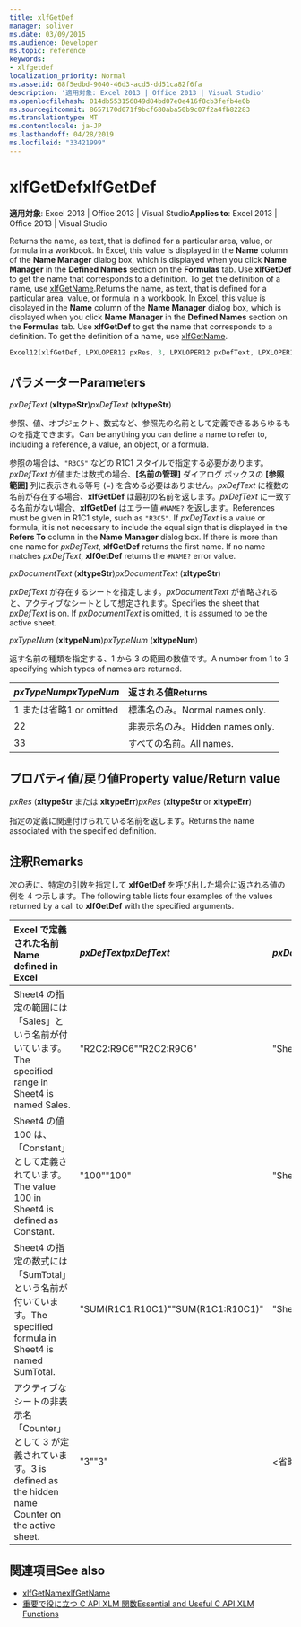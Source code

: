 ```yaml
---
title: xlfGetDef
manager: soliver
ms.date: 03/09/2015
ms.audience: Developer
ms.topic: reference
keywords:
- xlfgetdef
localization_priority: Normal
ms.assetid: 68f5edbd-9040-46d3-acd5-dd51ca82f6fa
description: '適用対象: Excel 2013 | Office 2013 | Visual Studio'
ms.openlocfilehash: 014db553156849d84bd07e0e416f8cb3fefb4e0b
ms.sourcegitcommit: 8657170d071f9bcf680aba50b9c07f2a4fb82283
ms.translationtype: MT
ms.contentlocale: ja-JP
ms.lasthandoff: 04/28/2019
ms.locfileid: "33421999"
---
```

# <a name="xlfgetdef"></a><span data-ttu-id="055b8-104">xlfGetDef</span><span class="sxs-lookup"><span data-stu-id="055b8-104">xlfGetDef</span></span>

<span data-ttu-id="055b8-105">**適用対象**: Excel 2013 | Office 2013 | Visual Studio</span><span class="sxs-lookup"><span data-stu-id="055b8-105">**Applies to**: Excel 2013 | Office 2013 | Visual Studio</span></span> 
  
<span data-ttu-id="055b8-p101">Returns the name, as text, that is defined for a particular area, value, or formula in a workbook. In Excel, this value is displayed in the **Name** column of the **Name Manager** dialog box, which is displayed when you click **Name Manager** in the **Defined Names** section on the **Formulas** tab. Use **xlfGetDef** to get the name that corresponds to a definition. To get the definition of a name, use [xlfGetName](xlfgetname.md).</span><span class="sxs-lookup"><span data-stu-id="055b8-p101">Returns the name, as text, that is defined for a particular area, value, or formula in a workbook. In Excel, this value is displayed in the **Name** column of the **Name Manager** dialog box, which is displayed when you click **Name Manager** in the **Defined Names** section on the **Formulas** tab. Use **xlfGetDef** to get the name that corresponds to a definition. To get the definition of a name, use [xlfGetName](xlfgetname.md).</span></span>
  
```cpp
Excel12(xlfGetDef, LPXLOPER12 pxRes, 3, LPXLOPER12 pxDefText, LPXLOPER12 pxDocumentText, LPXLOPER12 pxTypeNum);
```

## <a name="parameters"></a><span data-ttu-id="055b8-109">パラメーター</span><span class="sxs-lookup"><span data-stu-id="055b8-109">Parameters</span></span>

<span data-ttu-id="055b8-110">_pxDefText_ (**xltypeStr**)</span><span class="sxs-lookup"><span data-stu-id="055b8-110">_pxDefText_ (**xltypeStr**)</span></span>
  
<span data-ttu-id="055b8-111">参照、値、オブジェクト、数式など、参照先の名前として定義できるあらゆるものを指定できます。</span><span class="sxs-lookup"><span data-stu-id="055b8-111">Can be anything you can define a name to refer to, including a reference, a value, an object, or a formula.</span></span>
  
<span data-ttu-id="055b8-p102">参照の場合は、`"R3C5"` などの R1C1 スタイルで指定する必要があります。_pxDefText_ が値または数式の場合、**[名前の管理]** ダイアログ ボックスの **[参照範囲]** 列に表示される等号 (=) を含める必要はありません。_pxDefText_ に複数の名前が存在する場合、**xlfGetDef** は最初の名前を返します。_pxDefText_ に一致する名前がない場合、**xlfGetDef** はエラー値 `#NAME?` を返します。</span><span class="sxs-lookup"><span data-stu-id="055b8-p102">References must be given in R1C1 style, such as  `"R3C5"`. If  _pxDefText_ is a value or formula, it is not necessary to include the equal sign that is displayed in the **Refers To** column in the **Name Manager** dialog box. If there is more than one name for  _pxDefText_, **xlfGetDef** returns the first name. If no name matches  _pxDefText_, **xlfGetDef** returns the  `#NAME?` error value.</span></span> 
  
<span data-ttu-id="055b8-116">_pxDocumentText_ (**xltypeStr**)</span><span class="sxs-lookup"><span data-stu-id="055b8-116">_pxDocumentText_ (**xltypeStr**)</span></span>
  
<span data-ttu-id="055b8-p103">_pxDefText_ が存在するシートを指定します。_pxDocumentText_ が省略されると、アクティブなシートとして想定されます。</span><span class="sxs-lookup"><span data-stu-id="055b8-p103">Specifies the sheet that  _pxDefText_ is on. If  _pxDocumentText_ is omitted, it is assumed to be the active sheet.</span></span> 
  
<span data-ttu-id="055b8-119">_pxTypeNum_ (**xltypeNum**)</span><span class="sxs-lookup"><span data-stu-id="055b8-119">_pxTypeNum_ (**xltypeNum**)</span></span>
  
<span data-ttu-id="055b8-120">返す名前の種類を指定する、1 から 3 の範囲の数値です。</span><span class="sxs-lookup"><span data-stu-id="055b8-120">A number from 1 to 3 specifying which types of names are returned.</span></span>
  
|<span data-ttu-id="055b8-121">**_pxTypeNum_**</span><span class="sxs-lookup"><span data-stu-id="055b8-121">**_pxTypeNum_**</span></span>|<span data-ttu-id="055b8-122">**返される値**</span><span class="sxs-lookup"><span data-stu-id="055b8-122">**Returns**</span></span>|
|:-----|:-----|
|<span data-ttu-id="055b8-123">1 または省略</span><span class="sxs-lookup"><span data-stu-id="055b8-123">1 or omitted</span></span>  <br/> |<span data-ttu-id="055b8-124">標準名のみ。</span><span class="sxs-lookup"><span data-stu-id="055b8-124">Normal names only.</span></span>  <br/> |
|<span data-ttu-id="055b8-125">2</span><span class="sxs-lookup"><span data-stu-id="055b8-125">2</span></span>  <br/> |<span data-ttu-id="055b8-126">非表示名のみ。</span><span class="sxs-lookup"><span data-stu-id="055b8-126">Hidden names only.</span></span>  <br/> |
|<span data-ttu-id="055b8-127">3</span><span class="sxs-lookup"><span data-stu-id="055b8-127">3</span></span>  <br/> |<span data-ttu-id="055b8-128">すべての名前。</span><span class="sxs-lookup"><span data-stu-id="055b8-128">All names.</span></span>  <br/> |
   
## <a name="property-valuereturn-value"></a><span data-ttu-id="055b8-129">プロパティ値/戻り値</span><span class="sxs-lookup"><span data-stu-id="055b8-129">Property value/Return value</span></span>

 <span data-ttu-id="055b8-130">_pxRes_ (**xltypeStr** または **xltypeErr**)</span><span class="sxs-lookup"><span data-stu-id="055b8-130">_pxRes_ (**xltypeStr** or **xltypeErr**)</span></span>
  
<span data-ttu-id="055b8-131">指定の定義に関連付けられている名前を返します。</span><span class="sxs-lookup"><span data-stu-id="055b8-131">Returns the name associated with the specified definition.</span></span>
  
## <a name="remarks"></a><span data-ttu-id="055b8-132">注釈</span><span class="sxs-lookup"><span data-stu-id="055b8-132">Remarks</span></span>

<span data-ttu-id="055b8-133">次の表に、特定の引数を指定して **xlfGetDef** を呼び出した場合に返される値の例を 4 つ示します。</span><span class="sxs-lookup"><span data-stu-id="055b8-133">The following table lists four examples of the values returned by a call to **xlfGetDef** with the specified arguments.</span></span> 
  
|<span data-ttu-id="055b8-134">**Excel で定義された名前**</span><span class="sxs-lookup"><span data-stu-id="055b8-134">**Name defined in Excel**</span></span>|<span data-ttu-id="055b8-135">**_pxDefText_**</span><span class="sxs-lookup"><span data-stu-id="055b8-135">**_pxDefText_**</span></span>|<span data-ttu-id="055b8-136">**_pxDocumentText_**</span><span class="sxs-lookup"><span data-stu-id="055b8-136">**_pxDocumentText_**</span></span>|<span data-ttu-id="055b8-137">**_pxTypeNum_**</span><span class="sxs-lookup"><span data-stu-id="055b8-137">**_pxTypeNum_**</span></span>|<span data-ttu-id="055b8-138">**戻り値**</span><span class="sxs-lookup"><span data-stu-id="055b8-138">**Value Returned**</span></span>|
|:-----|:-----|:-----|:-----|:-----|
|<span data-ttu-id="055b8-139">Sheet4 の指定の範囲には「Sales」という名前が付いています。</span><span class="sxs-lookup"><span data-stu-id="055b8-139">The specified range in Sheet4 is named Sales.</span></span>  <br/> |<span data-ttu-id="055b8-140">"R2C2:R9C6"</span><span class="sxs-lookup"><span data-stu-id="055b8-140">"R2C2:R9C6"</span></span>  <br/> |<span data-ttu-id="055b8-141">"Sheet4"</span><span class="sxs-lookup"><span data-stu-id="055b8-141">"Sheet4"</span></span>  <br/> |<span data-ttu-id="055b8-142">\<省略\></span><span class="sxs-lookup"><span data-stu-id="055b8-142">\<omitted\></span></span>  <br/> |<span data-ttu-id="055b8-143">"Sales"</span><span class="sxs-lookup"><span data-stu-id="055b8-143">"Sales"</span></span>  <br/> |
|<span data-ttu-id="055b8-144">Sheet4 の値 100 は、「Constant」として定義されています。</span><span class="sxs-lookup"><span data-stu-id="055b8-144">The value 100 in Sheet4 is defined as Constant.</span></span>  <br/> |<span data-ttu-id="055b8-145">"100"</span><span class="sxs-lookup"><span data-stu-id="055b8-145">"100"</span></span>  <br/> |<span data-ttu-id="055b8-146">"Sheet4"</span><span class="sxs-lookup"><span data-stu-id="055b8-146">"Sheet4"</span></span>  <br/> |<span data-ttu-id="055b8-147">\<省略\></span><span class="sxs-lookup"><span data-stu-id="055b8-147">\<omitted\></span></span>  <br/> |<span data-ttu-id="055b8-148">"Constant"</span><span class="sxs-lookup"><span data-stu-id="055b8-148">"Constant"</span></span>  <br/> |
|<span data-ttu-id="055b8-149">Sheet4 の指定の数式には「SumTotal」という名前が付いています。</span><span class="sxs-lookup"><span data-stu-id="055b8-149">The specified formula in Sheet4 is named SumTotal.</span></span>  <br/> |<span data-ttu-id="055b8-150">"SUM(R1C1:R10C1)"</span><span class="sxs-lookup"><span data-stu-id="055b8-150">"SUM(R1C1:R10C1)"</span></span>  <br/> |<span data-ttu-id="055b8-151">"Sheet4"</span><span class="sxs-lookup"><span data-stu-id="055b8-151">"Sheet4"</span></span>  <br/> |<span data-ttu-id="055b8-152">\<省略\></span><span class="sxs-lookup"><span data-stu-id="055b8-152">\<omitted\></span></span>  <br/> |<span data-ttu-id="055b8-153">"SumTotal"</span><span class="sxs-lookup"><span data-stu-id="055b8-153">"SumTotal"</span></span>  <br/> |
|<span data-ttu-id="055b8-154">アクティブなシートの非表示名「Counter」として 3 が定義されています。</span><span class="sxs-lookup"><span data-stu-id="055b8-154">3 is defined as the hidden name Counter on the active sheet.</span></span>  <br/> |<span data-ttu-id="055b8-155">"3"</span><span class="sxs-lookup"><span data-stu-id="055b8-155">"3"</span></span>  <br/> |<span data-ttu-id="055b8-156">\<省略\></span><span class="sxs-lookup"><span data-stu-id="055b8-156">\<omitted\></span></span>  <br/> |<span data-ttu-id="055b8-157">2</span><span class="sxs-lookup"><span data-stu-id="055b8-157">2</span></span>  <br/> |<span data-ttu-id="055b8-158">"Counter"</span><span class="sxs-lookup"><span data-stu-id="055b8-158">"Counter"</span></span>  <br/> |
   
## <a name="see-also"></a><span data-ttu-id="055b8-159">関連項目</span><span class="sxs-lookup"><span data-stu-id="055b8-159">See also</span></span>

- [<span data-ttu-id="055b8-160">xlfGetName</span><span class="sxs-lookup"><span data-stu-id="055b8-160">xlfGetName</span></span>](xlfgetname.md)
- [<span data-ttu-id="055b8-161">重要で役に立つ C API XLM 関数</span><span class="sxs-lookup"><span data-stu-id="055b8-161">Essential and Useful C API XLM Functions</span></span>](essential-and-useful-c-api-xlm-functions.md)

